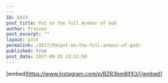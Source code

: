 ```yaml
---
---
ID: 6415
post_title: Put on the full Armour of God
author: Praison
post_excerpt: ""
layout: post
permalink: /2017/09/put-on-the-full-armour-of-god/
published: true
post_date: 2017-09-20 22:12:50
---
```

[embed]https://www.instagram.com/p/BZR3bm8jfX3/[/embed]